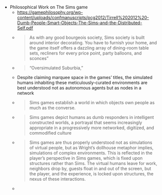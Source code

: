 - Philosophical Work on The Sims game
	- https://gamephilosophy.org/wp-content/uploads/confmanuscripts/pcg2012/Tirrell%202012%20-Dumb-People-Smart-Objects-The-Sims-and-the-Distributed-Self.pdf
	- > As with any good bourgeois society, Sims society is built around interior
	  decorating. You have to furnish your home, and the game itself offers a dazzling array of
	  dining-room table sets, recliners for every price point, party balloons, and sconces”
	- > “Oversimulated Suburbia,”
	- Despite claiming marquee space in the games’ titles, the simulated humans inhabiting these
	  meticulously-curated environments are best understood not as autonomous agents but as
	  nodes in a network
	- > Sims games establish a world in which objects own people as much as the converse.
	- > Sims games depict humans as dumb responders in intelligent constructed
	  worlds, a portrayal that seems increasingly appropriate in a progressively more networked,
	  digitized, and commodified culture
	- > Sims games are thus properly understood not as
	  simulations of virtual people, but as Wright’s dollhouse metaphor implies, simulations of
	  complex environments. This is reflected in the player’s perspective in Sims games, which is
	  fixed upon structures rather than Sims. The virtual humans leave for work, neighbors drop
	  by, guests float in and out of the screen, but the player, and the experience, is locked upon
	  structures, the nexus of these interactions.
	-